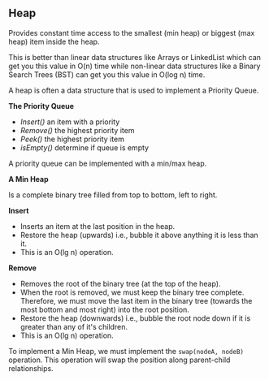 <h2>Heap</h2>

Provides constant time access to the smallest (min heap) or biggest
(max heap) item inside the heap. 

This is better than linear data structures like Arrays or LinkedList which can
get you this value in O(n) time while non-linear data structures like a 
Binary Search Trees (BST) can get you this value in O(log n) time.

A heap is often a data structure that is used to implement a Priority
Queue. 

**The Priority Queue**

- *Insert()* an item with a priority
- *Remove()* the highest priority item
- *Peek()* the highest priority item
- *isEmpty()* determine if queue is empty

A priority queue can be implemented with a min/max heap.

**A Min Heap**

Is a complete binary tree filled from top to bottom, left to right.

**Insert**

- Inserts an item at the last position in the heap.
- Restore the heap (upwards) i.e., bubble it above anything it is less than it. 
- This is an O(lg n) operation.

**Remove**

- Removes the root of the binary tree (at the top of the heap).
- When the root is removed, we must keep the binary tree complete. Therefore, we must move
the last item in the binary tree (towards the most bottom and most right) into the root position.
- Restore the heap (downwards) i.e., bubble the root node down if it is greater than any of it's
children.
- This is an O(lg n) operation.

To implement a Min Heap, we must implement the ```swap(nodeA, nodeB)``` operation. This operation
will swap the position along parent-child relationships.











